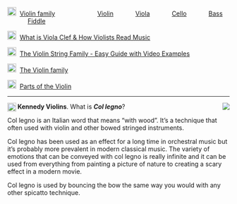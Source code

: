 <img src="https://www.wikipedia.org/static/favicon/wikipedia.ico" width="20" height="20" />&nbsp;
[Violin family](https://en.wikipedia.org/wiki/Violin_family)
&emsp;&emsp;&emsp;
&emsp;&emsp;&emsp;
[Violin](https://en.wikipedia.org/wiki/Violin)
&emsp;&emsp;&emsp;
[Viola](https://en.wikipedia.org/wiki/Viola)
&emsp;&emsp;&emsp;
[Cello](https://en.wikipedia.org/wiki/Cello)
&emsp;&emsp;&emsp;
[Bass](https://en.wikipedia.org/wiki/Double_bass)
&emsp;&emsp;&emsp;
[Fiddle](https://en.wikipedia.org/wiki/Fiddle)

<img src="https://violinspiration.com/wp-content/uploads/2018/06/cropped-violin-33610_640-32x32.png" width="20" height="20" />&nbsp;
[What is Viola Clef & How Violists Read Music](https://violinspiration.com/viola-clef/)

<img src="https://violinspiration.com/wp-content/uploads/2018/06/cropped-violin-33610_640-32x32.png" width="20" height="20" />&nbsp;
[The Violin String Family - Easy Guide with Video Examples](https://violinspiration.com/the-violin-family/)

<img src="https://www.britannica.com/favicon.png" width="20" height="20" />&nbsp;
[The Violin family](https://www.britannica.com/art/stringed-instrument/The-violin-family)

<img src="https://www.get-tuned.com/favicon.ico" width="20" height="20" />&nbsp;
[Parts of the Violin](https://www.get-tuned.com/parts-of-the-violin.php)

---


[<img src="https://www.youtube.com/s/desktop/7ea5dfab/img/favicon_32x32.png" align="right">](https://youtu.be/XRCbFHquBoM)

<img src="https://yt3.googleusercontent.com/ytc/APkrFKY4K-AUYwieDAYjNVb--lL_xNjuvOeOHkbUatInxHE=s176-c-k-c0x00ffffff-no-rj" width="20" height="20" align="left" />

**Kennedy Violins**. What is _**Col legno**_?

Col legno is an Italian word that means “with wood”.  It’s a technique that often used with violin and other bowed stringed instruments.    

Col legno has been used as an effect for a long time in orchestral music but it’s probably more prevalent in modern classical music.  The variety of emotions that can be conveyed with col legno is really infinite and it can be used from everything from painting a picture of nature to creating a scary effect in a modern movie.  

Col legno is used by bouncing the bow the same way you would with any other spicatto technique.  
